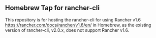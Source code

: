 ## Homebrew Tap for rancher-cli

This repository is for hosting the rancher-cli for using
Rancher v1.6 <https://rancher.com/docs/rancher/v1.6/en/> in Homebrew,
as the existing version of rancher-cli, v2.0.x, does not support Rancher v1.6.
